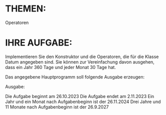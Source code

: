 # THEMEN:
Operatoren

# IHRE AUFGABE:
Implementieren Sie den Konstruktor und die Operatoren, die für die Klasse Datum angegeben sind. Sie können zur Vereinfachung davon ausgehen, dass ein Jahr 360 Tage und jeder Monat 30 Tage hat.

Das angegebene Hauptprogramm soll folgende Ausgabe erzeugen:

Ausgabe:

Die Aufgabe beginnt am 26.10.2023
Die Aufgabe endet am 2.11.2023
Ein Jahr und ein Monat nach Aufgabenbeginn ist der 26.11.2024
Drei Jahre und 11 Monate nach Aufgabenbeginn ist der 26.9.2027
